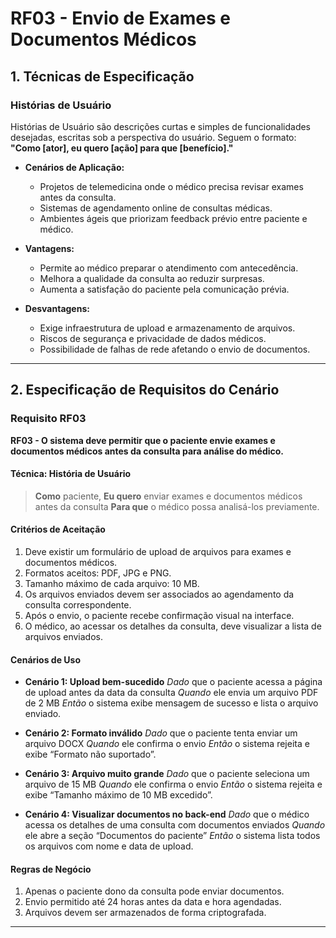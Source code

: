 # RF03 - Envio de Exames e Documentos Médicos

## 1. Técnicas de Especificação

### Histórias de Usuário

Histórias de Usuário são descrições curtas e simples de funcionalidades desejadas, escritas sob a perspectiva do usuário. Seguem o formato:
**"Como \[ator], eu quero \[ação] para que \[benefício]."**

* **Cenários de Aplicação:**

  * Projetos de telemedicina onde o médico precisa revisar exames antes da consulta.
  * Sistemas de agendamento online de consultas médicas.
  * Ambientes ágeis que priorizam feedback prévio entre paciente e médico.

* **Vantagens:**

  * Permite ao médico preparar o atendimento com antecedência.
  * Melhora a qualidade da consulta ao reduzir surpresas.
  * Aumenta a satisfação do paciente pela comunicação prévia.

* **Desvantagens:**

  * Exige infraestrutura de upload e armazenamento de arquivos.
  * Riscos de segurança e privacidade de dados médicos.
  * Possibilidade de falhas de rede afetando o envio de documentos.

---

## 2. Especificação de Requisitos do Cenário

### Requisito RF03

**RF03 - O sistema deve permitir que o paciente envie exames e documentos médicos antes da consulta para análise do médico.**

#### Técnica: História de Usuário

> **Como** paciente,
> **Eu quero** enviar exames e documentos médicos antes da consulta
> **Para que** o médico possa analisá-los previamente.

#### Critérios de Aceitação

1. Deve existir um formulário de upload de arquivos para exames e documentos médicos.
2. Formatos aceitos: PDF, JPG e PNG.
3. Tamanho máximo de cada arquivo: 10 MB.
4. Os arquivos enviados devem ser associados ao agendamento da consulta correspondente.
5. Após o envio, o paciente recebe confirmação visual na interface.
6. O médico, ao acessar os detalhes da consulta, deve visualizar a lista de arquivos enviados.

#### Cenários de Uso

* **Cenário 1: Upload bem-sucedido**
  *Dado* que o paciente acessa a página de upload antes da data da consulta
  *Quando* ele envia um arquivo PDF de 2 MB
  *Então* o sistema exibe mensagem de sucesso e lista o arquivo enviado.

* **Cenário 2: Formato inválido**
  *Dado* que o paciente tenta enviar um arquivo DOCX
  *Quando* ele confirma o envio
  *Então* o sistema rejeita e exibe “Formato não suportado”.

* **Cenário 3: Arquivo muito grande**
  *Dado* que o paciente seleciona um arquivo de 15 MB
  *Quando* ele confirma o envio
  *Então* o sistema rejeita e exibe “Tamanho máximo de 10 MB excedido”.

* **Cenário 4: Visualizar documentos no back-end**
  *Dado* que o médico acessa os detalhes de uma consulta com documentos enviados
  *Quando* ele abre a seção “Documentos do paciente”
  *Então* o sistema lista todos os arquivos com nome e data de upload.

#### Regras de Negócio

1. Apenas o paciente dono da consulta pode enviar documentos.
2. Envio permitido até 24 horas antes da data e hora agendadas.
3. Arquivos devem ser armazenados de forma criptografada.

---
